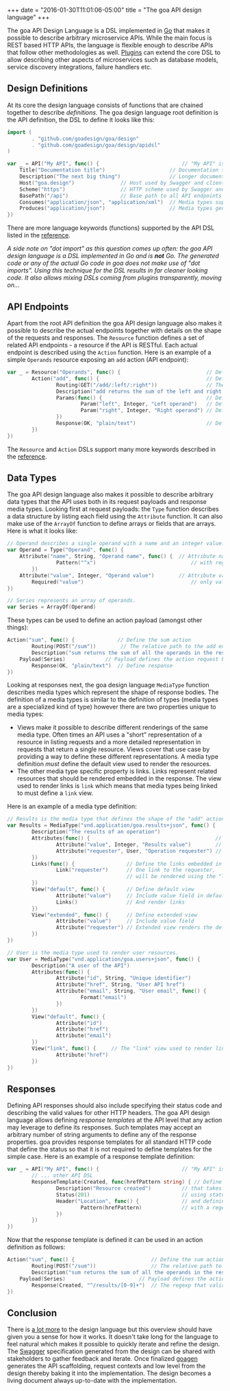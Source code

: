 +++
date = "2016-01-30T11:01:06-05:00"
title = "The goa API design language"
+++

The goa API Design Language is a DSL implemented in [Go](https://golang.org) that makes it possible
to describe arbitrary microservice APIs. While the main focus is REST based HTTP APIs, the language
is flexible enough to describe APIs that follow other methodologies as well.
[Plugins](../extend/dsls.html) can extend the core DSL to allow describing other aspects of
microservices such as database models, service discovery integrations, failure handlers etc.

## Design Definitions

At its core the design language consists of functions that are chained together to describe
*definitions*. The goa design language root definition is the API definition, the DSL to define it
looks like this:

```go
import (
        . "github.com/goadesign/goa/design"
        . "github.com/goadesign/goa/design/apidsl"
)

var _ = API("My API", func() {                           // "My API" is the name of the API used in docs
	Title("Documentation title")                     // Documentation title
	Description("The next big thing")                // Longer documentation description
	Host("goa.design")				 // Host used by Swagger and clients
	Scheme("https")					 // HTTP scheme used by Swagger and clients
	BasePath("/api")				 // Base path to all API endpoints
	Consumes("application/json", "application/xml")  // Media types supported by the API
	Produces("application/json")                     // Media types generated by the API
})
```

There are more language keywords (functions) supported by the API DSL listed in the
[reference](../reference/goa/design.html).

*A side note on "dot import" as this question comes up often: the goa API design language is a DSL
implemented in Go and is __not__ Go. The generated code or any of the actual Go code in goa does
not make use of "dot imports". Using this technique for the DSL results in far cleaner looking
code. It also allows mixing DSLs coming from plugins transparently, moving on...*

## API Endpoints

Apart from the root API definition the goa API design language also makes it possible to describe
the actual endpoints together with details on the shape of the requests and responses. The
`Resource` function defines a set of related API endpoints - a resource if the API is RESTful. Each
actual endpoint is described using the `Action` function. Here is an example of a simple `Operands`
resource exposing an `add` action (API endpoint):

```go
var _ = Resource("Operands", func() {                            // Define the Operands resource
        Action("add", func() {                                   // Define the add action
                Routing(GET("/add/:left/:right"))                // The relative path to the add endpoint
                Description("add returns the sum of the left and right parameters in the response body")
                Params(func() {                                  // Define the request parameters found in the URI (wildcards)
                        Param("left", Integer, "Left operand")   // Define left parameter as path segment captured by :left
                        Param("right", Integer, "Right operand") // Define right parameter as path segment captured by :right
                })
                Response(OK, "plain/text")                       // Define response
        })
})
```

The `Resource` and `Action` DSLs support many more keywords described in the [reference](../reference/goa/design.html).

## Data Types

The goa API design language also makes it possible to describe arbitrary data types that the API
uses both in its request payloads and response media types. Looking first at request payloads: the
`Type` function describes a data structure by listing each field using the `Attribute` function. It
can also make use of the `ArrayOf` function to define arrays or fields that are arrays. Here is what
it looks like:

```go
// Operand describes a single operand with a name and an integer value.
var Operand = Type("Operand", func() {
	Attribute("name", String, "Operand name", func() {  // Attribute name of type string
                Pattern("^x")                               // with regex validation
        })
	Attribute("value", Integer, "Operand value")        // Attribute value of type integer
        Required("value")                                   // only value is required
})

// Series represents an array of operands.
var Series = ArrayOf(Operand)
```

These types can be used to define an action payload (amongst other things):

```go
Action("sum", func() {              // Define the sum action
        Routing(POST("/sum"))        // The relative path to the add endpoint
        Description("sum returns the sum of all the operands in the response body")
	Payload(Series)             // Payload defines the action request body shape.
        Response(OK, "plain/text")  // Define response
})
```

Looking at responses next, the goa design language `MediaType` function describes media types which
represent the shape of response bodies. The definition of a media types is similar to the definition
of types (media types are a specialized kind of type) however there are two properties unique to
media types:

* Views make it possible to describe different renderings of the same media type. Often times an API
  uses a "short" representation of a resource in listing requests and a more detailed representation
  in requests that return a single resource. Views cover that use case by providing a way to define
  these different representations. A media type definition *must* define the default view used to
  render the resources.
* The other media type specific property is links. Links represent related resources that should be
  rendered embedded in the response. The view used to render links is `link` which means that
  media types being linked to must define a `link` view.

Here is an example of a media type definition:

```go
// Results is the media type that defines the shape of the "add" action responses.
var Results = MediaType("vnd.application/goa.results+json", func() {
        Description("The results of an operation")
        Attributes(func() {                                         // Define media type attributes
                Attribute("value", Integer, "Results value")        // Operation results attribute
                Attribute("requester", User, "Operation requester") // Requester attribute
        })
        Links(func() {                 // Define the links embedded in the media type
                Link("requester")      // One link to the requester,
                                       // will be rendered using the "link" view of User media type
        })
        View("default", func() {       // Define default view
                Attribute("value")     // Include value field in default view
                Links()                // And render links
        })
        View("extended", func() {      // Define extended view
                Attribute("value")     // Include value field
                Attribute("requester") // Extended view renders the default view of the requester
        })
})

// User is the media type used to render user resources.
var User = MediaType("vnd.application/goa.users+json", func() {
        Description("A user of the API")
        Attributes(func() {
                Attribute("id", String, "Unique identifier")
                Attribute("href", String, "User API href")
                Attribute("email", String, "User email", func() {
                        Format("email")
                })
        })
        View("default", func() {
                Attribute("id")
                Attribute("href")
                Attribute("email")
        })
        View("link", func() {     // The "link" view used to render links to User media types.
                Attribute("href")
        })
})
```

## Responses

Defining API responses should also include specifying their status code and describing the valid
values for other HTTP headers. The goa API design language allows defining *response templates*
at the API level that any action may leverage to define its responses. Such templates may accept
an arbitrary number of string arguments to define any of the response properties. goa provides
response templates for all standard HTTP code that define the status so that it is not required to
define templates for the simple case. Here is an example of a response template definition:

```go
var _ = API("My API", func() {                           // "My API" is the name of the API used in docs
        // ... other API DSL
        ResponseTemplate(Created, func(hrefPattern string) { // Define the "created" response template
                Description("Resource created")          // that takes one argument.
                Status(201)                              // using status code 201
                Header("Location", func() {              // and defining the "Location" header
                        Pattern(hrefPattern)             // with a regex validation.
                })
        })
})
```

Now that the response template is defined it can be used in an action definition as follows:

```go
Action("sum", func() {                         // Define the sum action
        Routing(POST("/sum"))                  // The relative path to the add endpoint
        Description("sum returns the sum of all the operands in the response body")
	Payload(Series)                        // Payload defines the action request body shape.
        Response(Created, "^/results/[0-9]+")  // The regexp that validates the Location header
})
```

## Conclusion

There is [a lot more](../reference) to the design language but this overview should have given you a
sense for how it works. It doesn't take long for the language to feel natural which makes it
possible to quickly iterate and refine the design. The [Swagger](swagger.html) specification generated
from the design can be shared with stakeholders to gather feedback and iterate. Once finalized
[goagen](../implement/goagen.html) generates the API scaffolding, request contexts and low level from
the design thereby baking it into the implementation. The design becomes a living document always
up-to-date with the implementation.
